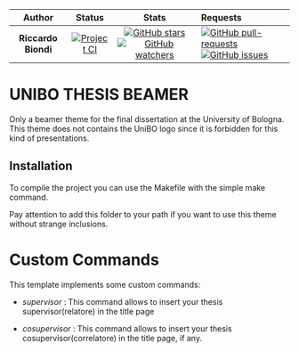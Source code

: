 
|**Author**|**Status**|**Stats**|**Requests**|
|:--------:|:--------:|:-------:|:-----------|
|**Riccardo Biondi**| [![Project CI](https://github.com/RiccardoBiondi/unibo_thesis_beamer/workflows/Beamer%20CI/badge.svg)](https://github.com/RiccardoBiondi/unibo_thesis_beamer/actions/workflows/latex.yml)| [![GitHub stars](https://img.shields.io/github/stars/RiccardoBiondi/unibo:unibo_thesis_beamer.svg?label=Stars&style=social)](https://github.com/RiccardoBiondi/unibo:unibo_thesis_beamer/stargazers) [![GitHub watchers](https://img.shields.io/github/watchers/RiccardoBiondi/unibo_thesis_beamer.svg?label=Watch&style=social)](https://github.com/RiccardoBiondi/unibo_thesis_beamer/watchers)|[![GitHub pull-requests](https://img.shields.io/github/issues-pr/RiccardoBiondi/unibo_thesis_beamer.svg?style=plastic)](https://github.com/RiccardoBiondi/unibo_thesis_beamer/pulls)[![GitHub issues](https://img.shields.io/github/issues/RiccardoBiondi/unibo_thesis_beamer.svg?style=plastic)](https://github.com/RiccardoBiondi/unibo_thesis_beamer/issues)|

# UNIBO THESIS BEAMER

Only a beamer theme for the final dissertation at the University of Bologna.
This theme does not contains the UniBO logo since it is forbidden for this kind
of presentations.

## Installation

To compile the project you can use the Makefile with the simple make command.

Pay attention to add this folder to your path if you want to use this theme without strange inclusions.

# Custom Commands

This template implements some custom commands:
  - *supervisor* : This command allows to insert your thesis supervisor(relatore) in the title page

  - *cosupervisor* : This command allows to insert your thesis cosupervisor(correlatore) in the title page, if any.
